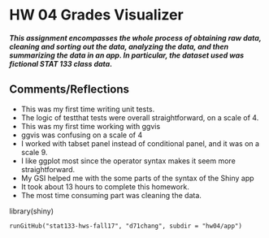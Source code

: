 # HW 04 Grades Visualizer
##### This assignment encompasses the whole process of obtaining raw data, cleaning and sorting out the data, analyzing the data, and then summarizing the data in an app. In particular, the dataset used was fictional STAT 133 class data.

## Comments/Reflections

- This was my first time writing unit tests.
- The logic of testthat tests were overall straightforward, on a scale of 4.
- This was my first time working with ggvis
- ggvis was confusing on a scale of 4
- I worked with tabset panel instead of conditional panel, and it was on a scale 9.
- I like ggplot most since the operator syntax makes it seem more straightforward.
- My GSI helped me with the some parts of the syntax of the Shiny app
- It took about 13 hours to complete this homework.
- The most time consuming part was cleaning the data. 


library(shiny)

```
runGitHub("stat133-hws-fall17", "d71chang", subdir = "hw04/app")
```
